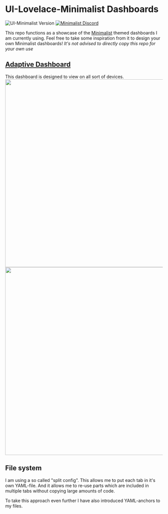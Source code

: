 # UI-Lovelace-Minimalist Dashboards

![UI-Minimalist Version](https://img.shields.io/github/v/release/UI-Lovelace-Minimalist/UI)
[![Minimalist Discord](https://badgen.net/discord/online-members/TPXg9b7GfR)](https://discord.gg/TPXg9b7GfR)

This repo functions as a showcase of the [Minimalist](https://github.com/UI-Lovelace-Minimalist/UI) themed dashboards I am currently using. Feel free to take some inspiration from it to design your own Minimalist dashboards!
*It's not advised to directly copy this repo for your own use*

## [Adaptive Dashboard](https://ui-lovelace-minimalist.github.io/UI/setup/adaptive_dash/)

This dashboard is designed to view on all sort of devices.
 <img src="https://raw.githubusercontent.com/basbruss/Minimalist-Dashboards/main/git_assets/mockups/light_mode.png" width="600"> <img src="https://raw.githubusercontent.com/basbruss/Minimalist-Dashboards/main/git_assets/mockups/dark_mode.png" width="600">
 
## File system

I am using a so called "split config". This allows me to put each tab in it's own YAML-file. And it allows me to re-use parts which are included in multiple tabs without copying large amounts of code. 

To take this approach even further I have also introduced YAML-anchors to my files.
